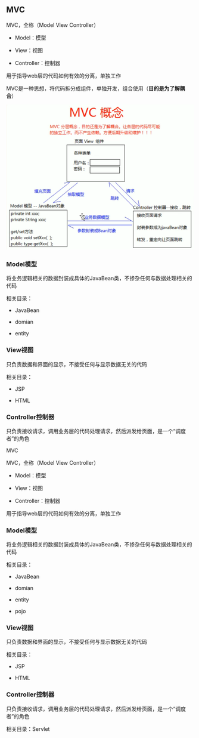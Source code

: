 ## MVC

MVC，全称（Model View Controller）

- Model：模型

- View：视图

- Controller：控制器

用于指导web层的代码如何有效的分离，单独工作

MVC是一种思想，将代码拆分成组件，单独开发，组合使用（**目的是为了解耦合**）

![](MVC.assets/2022-06-27-20-29-58-image.png)

### Model模型

将业务逻辑相关的数据封装成具体的JavaBean类，不掺杂任何与数据处理相关的代码

相关目录：

- JavaBean

- domian

- entity

### View视图

只负责数据和界面的显示，不接受任何与显示数据无关的代码

相关目录：

- JSP

- HTML

### Controller控制器

只负责接收请求，调用业务层的代码处理请求，然后派发给页面，是一个“调度者”的角色

MVC

MVC，全称（Model View Controller）

- Model：模型

- View：视图

- Controller：控制器

用于指导web层的代码如何有效的分离，单独工作

### Model模型

将业务逻辑相关的数据封装成具体的JavaBean类，不掺杂任何与数据处理相关的代码

相关目录：

- JavaBean

- domian

- entity

- pojo

### View视图

只负责数据和界面的显示，不接受任何与显示数据无关的代码

相关目录：

- JSP

- HTML

### Controller控制器

只负责接收请求，调用业务层的代码处理请求，然后派发给页面，是一个“调度者”的角色

相关目录：Servlet
